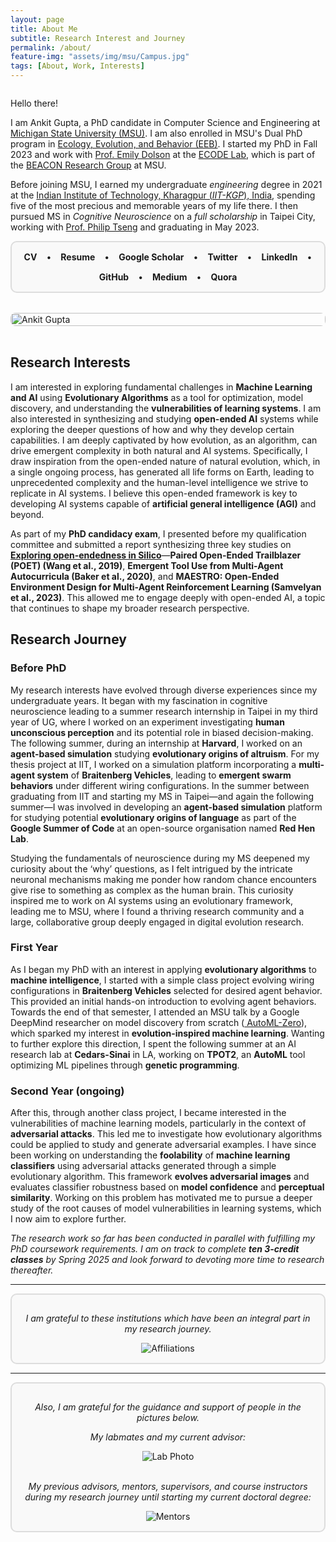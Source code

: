 ```yaml
---
layout: page
title: About Me
subtitle: Research Interest and Journey
permalink: /about/
feature-img: "assets/img/msu/Campus.jpg"
tags: [About, Work, Interests]
---
```

<div class="about-container" style="display: flex; flex-wrap: wrap; gap: 2rem; align-items: flex-start;">
  <div class="about-content" style="flex: 1; min-width: 300px;">
    <p>Hello there!</p>
      <p>I am Ankit Gupta, a PhD candidate in Computer Science and Engineering at <a href="https://en.wikipedia.org/wiki/Michigan_State_University" target="_blank"> Michigan State University (MSU)</a>. I am also enrolled in MSU's Dual PhD program in <a href="https://eeb.msu.edu/"  target="_blank"> Ecology, Evolution, and Behavior (EEB)</a>. I started my PhD in Fall 2023 and work with <a href="https://scholar.google.com/citations?user=OE2Ay_gAAAAJ" target="_blank">Prof. Emily Dolson</a> at the <a href="https://ecodelab.com/"  target="_blank"> ECODE Lab</a>, which is part of the <a href="https://en.wikipedia.org/wiki/BEACON_Center" target="_blank"> BEACON Research Group</a> at MSU.</p>
      <p>Before joining MSU, I earned my undergraduate <i>engineering</i> degree in 2021 at the <a href="https://en.wikipedia.org/wiki/IIT_Kharagpur" target="_blank"> Indian Institute of Technology, Kharagpur (<i>IIT-KGP</i>), India</a>, spending five of the most precious and memorable years of my life there. I then pursued MS in <i>Cognitive Neuroscience</i> on a <i>full scholarship</i> in Taipei City, working with <a href="https://scholar.google.com/citations?user=QNFVE3MAAAAJ" target="_blank">Prof. Philip Tseng</a> and graduating in May 2023.</p>
      <div class="profile-links" style="border: 2px solid #ddd; border-radius: 10px; padding: 15px; background: #f9f9f9; display: flex; flex-wrap: wrap; gap: 15px; justify-content: center; align-items: center;">
        <a href="https://drive.google.com/file/d/1mWpjB5t0_DJreAXZPL3ep0S6enFC2tth/view?usp=sharing" target="_blank" style="text-decoration: none;"><b>CV</b></a> •
        <a href="https://drive.google.com/file/d/1rNCXCCBbYbq2DeHi2gZ38bnOTxysYTrA/view?usp=sharing" target="_blank" style="text-decoration: none;"><b>Resume</b></a> •
        <a href="https://scholar.google.com/citations?user=FTCbGjoAAAAJ&hl=en" target="_blank" style="text-decoration: none;"><b>Google Scholar</b></a> •
        <a href="https://twitter.com/ankiitgupta7" target="_blank" style="text-decoration: none;"><b>Twitter</b></a> •
        <a href="https://www.linkedin.com/in/ankiitgupta7/" target="_blank" style="text-decoration: none;"><b>LinkedIn</b></a> •
        <a href="https://github.com/ankiitgupta7" target="_blank" style="text-decoration: none;"><b>GitHub</b></a> •
        <a href="https://medium.com/@ankiitgupta7" target="_blank" style="text-decoration: none;"><b>Medium</b></a> •
        <a href="https://www.quora.com/profile/Ankit-Gupta-1695" target="_blank" style="text-decoration: none;"><b>Quora</b></a>
      </div>
  </div>
  <div class="profile-image" style="flex: 1; min-width: 300px;">
    <img src="https://ankiitgupta7.github.io/assets/img/mygallery/India%20Gate%20Picture.jpeg" alt="Ankit Gupta" style="width: 100%; height: auto; border-radius: 8px;">
  </div>
</div>

<br>

## Research Interests
I am interested in exploring fundamental challenges in **Machine Learning and AI** using **Evolutionary Algorithms** as a tool for optimization, model discovery, and understanding the **vulnerabilities of learning systems**. I am also interested in synthesizing and studying **open-ended AI** systems while exploring the deeper questions of how and why they develop certain capabilities. I am deeply captivated by how evolution, as an algorithm, can drive emergent complexity in both natural and AI systems. Specifically, I draw inspiration from the open-ended nature of natural evolution, which, in a single ongoing process, has generated all life forms on Earth, leading to unprecedented complexity and the human-level intelligence we strive to replicate in AI systems. I believe this open-ended framework is key to developing AI systems capable of **artificial general intelligence (AGI)** and beyond.

As part of my **PhD candidacy exam**, I presented before my qualification committee and submitted a report synthesizing three key studies on <a href="https://docs.google.com/presentation/d/1JKfkWM74BQShnc8fMDc7TsrMjJ2AjiNgD3j4fSkwB8Y/edit?usp=sharing" target="_blank"> **Exploring open-endedness in Silico**</a>—**Paired Open-Ended Trailblazer (POET) (Wang et al., 2019)**, **Emergent Tool Use from Multi-Agent Autocurricula (Baker et al., 2020)**, and **MAESTRO: Open-Ended Environment Design for Multi-Agent Reinforcement Learning (Samvelyan et al., 2023)**. This allowed me to engage deeply with open-ended AI, a topic that continues to shape my broader research perspective.

## Research Journey
### Before PhD
My research interests have evolved through diverse experiences since my undergraduate years. It began with my fascination in cognitive neuroscience leading to a summer research internship in Taipei in my third year of UG, where I worked on an experiment investigating **human unconscious perception** and its potential role in biased decision-making. The following summer, during an internship at **Harvard**, I worked on an **agent-based simulation** studying **evolutionary origins of altruism**. For my thesis project at IIT, I worked on a simulation platform incorporating a **multi-agent system** of **Braitenberg Vehicles**, leading to **emergent swarm behaviors** under different wiring configurations. In the summer between graduating from IIT and starting my MS in Taipei—and again the following summer—I was involved in developing an **agent-based simulation** platform for studying potential **evolutionary origins of language** as part of the **Google Summer of Code** at an open-source organisation named **Red Hen Lab**.

Studying the fundamentals of neuroscience during my MS deepened my curiosity about the ‘why’ questions, as I felt intrigued by the intricate neuronal mechanisms making me ponder how random chance encounters give rise to something as complex as the human brain. This curiosity inspired me to work on AI systems using an evolutionary framework, leading me to MSU, where I found a thriving research community and a large, collaborative group deeply engaged in digital evolution research.

### First Year
As I began my PhD with an interest in applying **evolutionary algorithms** to **machine intelligence**, I started with a simple class project evolving wiring configurations in **Braitenberg Vehicles** selected for desired agent behavior. This provided an initial hands-on introduction to evolving agent behaviors. Towards the end of that semester, I attended an MSU talk by a Google DeepMind researcher on model discovery from scratch (<a href="https://research.google/blog/automl-zero-evolving-code-that-learns/" target="_blank"> AutoML-Zero</a>), which sparked my interest in **evolution-inspired machine learning**. Wanting to further explore this direction, I spent the following summer at an AI research lab at **Cedars-Sinai** in LA, working on **TPOT2**, an **AutoML** tool optimizing ML pipelines through **genetic programming**. 

### Second Year (ongoing)
After this, through another class project, I became interested in the vulnerabilities of machine learning models, particularly in the context of **adversarial attacks**. This led me to investigate how evolutionary algorithms could be applied to study and generate adversarial examples. I have since been working on understanding the **foolability** of **machine learning classifiers** using adversarial attacks generated through a simple evolutionary algorithm. This framework **evolves adversarial images** and evaluates classifier robustness based on **model confidence** and **perceptual similarity**. Working on this problem has motivated me to pursue a deeper study of the root causes of model vulnerabilities in learning systems, which I now aim to explore further.

*The research work so far has been conducted in parallel with fulfilling my PhD coursework requirements. I am on track to complete **ten 3-credit classes** by Spring 2025 and look forward to devoting more time to research thereafter.*

---

<div style="border: 2px solid #ddd; border-radius: 10px; padding: 15px; background: #f9f9f9; text-align: center;">
  <p><i>I am grateful to these institutions which have been an integral part in my research journey.</i></p>
  <img src="https://ankiitgupta7.github.io/assets/img/onsite/affiliations2024.png" alt="Affiliations">
</div>

---

<div style="border: 2px solid #ddd; border-radius: 10px; padding: 15px; background: #f9f9f9; text-align: center;">
  <p><i>Also, I am grateful for the guidance and support of people in the pictures below.</i></p>
  <p><i>My labmates and my current advisor:</i></p>
  <img src="https://ankiitgupta7.github.io/assets/img/mygallery/lab_photo.jpg" alt="Lab Photo">
  <br>
  <br>
  <p><i>My previous advisors, mentors, supervisors, and course instructors during my research journey until starting my current doctoral degree:</i></p>
  <img src="https://ankiitgupta7.github.io/assets/img/onsite/mentors.png" alt="Mentors">
</div>